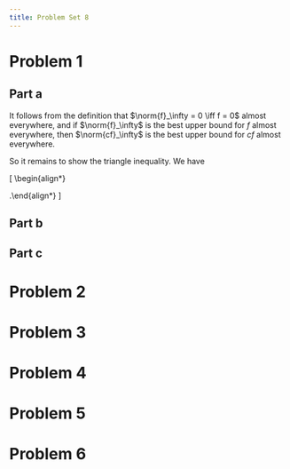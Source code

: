 ```yaml
---
title: Problem Set 8
---
```


# Problem 1

## Part a

It follows from the definition that $\norm{f}_\infty = 0 \iff f = 0$ almost everywhere, and if $\norm{f}_\infty$ is the best upper bound for $f$ almost everywhere, then $\norm{cf}_\infty$ is the best upper bound for $cf$ almost everywhere. 

So it remains to show the triangle inequality. We have

\[
\begin{align*}

.\end{align*}
\]

## Part b

## Part c

# Problem 2

# Problem 3

# Problem 4

# Problem 5

# Problem 6